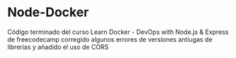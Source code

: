 # Node-Docker

Código terminado del curso Learn Docker - DevOps with Node.js & Express de freecodecamp corregido algunos errores de versiones antiugas de librerias
y añadido el uso de CORS
